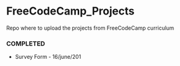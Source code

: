 # FreeCodeCamp_Projects
Repo where to upload the projects from FreeCodeCamp curriculum

### COMPLETED
- Survey Form - 16/june/201

